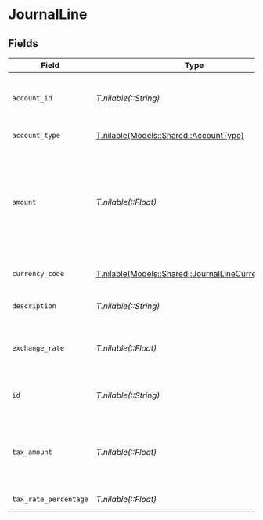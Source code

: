 # JournalLine


## Fields

| Field                                                                                                         | Type                                                                                                          | Required                                                                                                      | Description                                                                                                   | Example                                                                                                       |
| ------------------------------------------------------------------------------------------------------------- | ------------------------------------------------------------------------------------------------------------- | ------------------------------------------------------------------------------------------------------------- | ------------------------------------------------------------------------------------------------------------- | ------------------------------------------------------------------------------------------------------------- |
| `account_id`                                                                                                  | *T.nilable(::String)*                                                                                         | :heavy_minus_sign:                                                                                            | ID of the ledger account this line references                                                                 | acc_123456789                                                                                                 |
| `account_type`                                                                                                | [T.nilable(Models::Shared::AccountType)](../../models/shared/accounttype.md)                                  | :heavy_minus_sign:                                                                                            | Type of the account                                                                                           |                                                                                                               |
| `amount`                                                                                                      | *T.nilable(::Float)*                                                                                          | :heavy_minus_sign:                                                                                            | Amount of the journal line in minor units, e.g. 10010 for 100.10 USD. Positive for debit, negative for credit | 10010                                                                                                         |
| `currency_code`                                                                                               | [T.nilable(Models::Shared::JournalLineCurrencyCode)](../../models/shared/journallinecurrencycode.md)          | :heavy_minus_sign:                                                                                            | Currency code for this line                                                                                   |                                                                                                               |
| `description`                                                                                                 | *T.nilable(::String)*                                                                                         | :heavy_minus_sign:                                                                                            | Description of the journal line                                                                               | Payment for office supplies                                                                                   |
| `exchange_rate`                                                                                               | *T.nilable(::Float)*                                                                                          | :heavy_minus_sign:                                                                                            | Exchange rate to company base currency                                                                        | 1                                                                                                             |
| `id`                                                                                                          | *T.nilable(::String)*                                                                                         | :heavy_minus_sign:                                                                                            | Unique identifier for the journal line                                                                        | line_123456789                                                                                                |
| `tax_amount`                                                                                                  | *T.nilable(::Float)*                                                                                          | :heavy_minus_sign:                                                                                            | Tax amount of the line in minor units, e.g. 10010 for 100.10 USD                                              | 2002                                                                                                          |
| `tax_rate_percentage`                                                                                         | *T.nilable(::Float)*                                                                                          | :heavy_minus_sign:                                                                                            | Tax rate percentage                                                                                           | 15                                                                                                            |